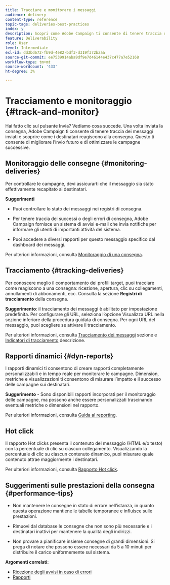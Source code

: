 ```yaml
---
title: Tracciare e monitorare i messaggi
audience: delivery
content-type: reference
topic-tags: deliveries-best-practices
index: y
description: Scopri come Adobe Campaign ti consente di tenere traccia dei messaggi inviati e scoprire come i destinatari reagiscono alla consegna
feature: Deliverability
role: User
level: Intermediate
exl-id: dd3bd672-fb9d-4e82-bdf3-d319f372baaa
source-git-commit: ee7539914aba9df9e7d46144e437c477a7e52168
workflow-type: tm+mt
source-wordcount: '433'
ht-degree: 3%

---
```


# Tracciamento e monitoraggio {#track-and-monitor}

Hai fatto clic sul pulsante Invia? Vediamo cosa succede. Una volta inviata la consegna, Adobe Campaign ti consente di tenere traccia dei messaggi inviati e scoprire come i destinatari reagiscono alla consegna. Questo ti consente di migliorare l’invio futuro e di ottimizzare le campagne successive.

## Monitoraggio delle consegne {#monitoring-deliveries}

Per controllare le campagne, devi assicurarti che il messaggio sia stato effettivamente recapitato ai destinatari.

**Suggerimenti**

* Puoi controllare lo stato dei messaggi nei registri di consegna.

* Per tenere traccia dei successi o degli errori di consegna, Adobe Campaign fornisce un sistema di avvisi e-mail che invia notifiche per informare gli utenti di importanti attività del sistema.

* Puoi accedere a diversi rapporti per questo messaggio specifico dal dashboard dei messaggi.

Per ulteriori informazioni, consulta [Monitoraggio di una consegna](../../sending/using/monitoring-a-delivery.md).

## Tracciamento {#tracking-deliveries}

Per conoscere meglio il comportamento dei profili target, puoi tracciare come reagiscono a una consegna: ricezione, apertura, clic su collegamenti, annullamenti di abbonamenti, ecc. Consulta la sezione **Registri di tracciamento** della consegna.

**Suggerimento**: il tracciamento dei messaggi è abilitato per impostazione predefinita. Per configurare gli URL, seleziona l’opzione Visualizza URL nella sezione inferiore della procedura guidata di consegna. Per ogni URL del messaggio, puoi scegliere se attivare il tracciamento.

Per ulteriori informazioni, consulta [Tracciamento dei messaggi](../../sending/using/tracking-messages.md) sezione e [Indicatori di tracciamento](../../reporting/using/tracking-indicators.md) descrizione.

## Rapporti dinamici {#dyn-reports}

I rapporti dinamici ti consentono di creare rapporti completamente personalizzabili e in tempo reale per monitorare le campagne. Dimension, metriche e visualizzazioni ti consentono di misurare l’impatto e il successo delle campagne sui destinatari.

**Suggerimento** - Sono disponibili rapporti incorporati per il monitoraggio delle campagne, ma possono anche essere personalizzati trascinando eventuali metriche o dimensioni nel rapporto.

Per ulteriori informazioni, consulta [Guida al reporting](../../reporting/using/about-dynamic-reports.md).

## Hot click

Il rapporto Hot clicks presenta il contenuto del messaggio (HTML e/o testo) con la percentuale di clic su ciascun collegamento. Visualizzando la percentuale di clic su ciascun contenuto dinamico, puoi misurare quale contenuto attrae maggiormente i destinatari.

Per ulteriori informazioni, consulta [Rapporto Hot click](../../reporting/using/hot-clicks.md).

## Suggerimenti sulle prestazioni della consegna {#performance-tips}

* Non mantenere le consegne in stato di errore nell’istanza, in quanto questa operazione mantiene le tabelle temporanee e influisce sulle prestazioni.

* Rimuovi dal database le consegne che non sono più necessarie e i destinatari inattivi per mantenere la qualità degli indirizzi.

* Non provare a pianificare insieme consegne di grandi dimensioni. Si prega di notare che possono essere necessari da 5 a 10 minuti per distribuire il carico uniformemente sul sistema.

**Argomenti correlati:**

* [Ricezione degli avvisi in caso di errori](../../sending/using/receiving-alerts-when-failures-happen.md)
* [Rapporti](../../reporting/using/about-dynamic-reports.md)
